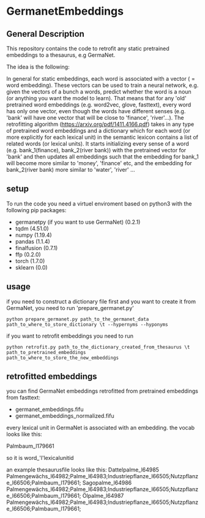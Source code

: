 # GermanetEmbeddings

## General Description
This repository contains the code to retrofit any static pretrained embeddings to a thesaurus, e.g GermaNet. 

The idea is the following:

In general for static embeddings, each word is associated with a vector ( = word embedding). These vectors can be used to train a neural network, e.g. given the vectors of a bunch a words, predict whether the word is a noun (or anything you want the model to learn). That means that for any 'old' pretrained word embeddings (e.g. word2vec, glove, fasttext), every word has only one vector, even though the words have different senses (e.g. 'bank' will have one vector that will be close to 'finance', 'river'...). The retrofitting algorithm (https://arxiv.org/pdf/1411.4166.pdf) takes in any type of pretrained word embeddings and a dictionary which for each word (or more explicitly for each lexical unit) in the semantic lexicon contains a list of related words (or lexical units). It starts initializing every sense of a word (e.g. bank_1(finance), bank_2(river bank)) with the pretrained vector for 'bank' and then updates all embeddings such that the embedding for bank_1 will become more similar to 'money', 'finance' etc, and the embedding for bank_2(river bank) more similar to 'water', 'river' ...

## setup

To run the code you need a virtuel enviroment based on python3 with the following pip packages:

- germanetpy (if you want to use GermaNet) (0.2.1)
- tqdm (4.51.0)
- numpy (1.19.4)
- pandas (1.1.4)
- finalfusion (0.7.1)
- ffp (0.2.0)
- torch (1.7.0)
- sklearn (0.0)

## usage
if you need to construct a dictionary file first and you want to create it from GermaNet, you need to run 'prepare_germanet.py'

```
python prepare_germanet.py path_to_the_germanet_data path_to_where_to_store_dictionary \t --hypernyms --hyponyms
```

if you want to retrofit embeddings you need to run

```
python retrofit.py path_to_the_dictionary_created_from_thesaurus \t path_to_pretrained_embeddings path_to_where_to_store_the_new_embeddings
```

## retrofitted embeddings
you can find GermaNet embeddings retrofitted from pretrained embeddings from fasttext:

- germanet_embeddings.fifu
- germanet_embeddings_normalized.fifu

every lexical unit in GermaNet is associated with an embedding. the vocab looks like this:

Palmbaum_l179661

so it is word_'l'lexicalunitid

an example thesaurusfile looks like this:
Dattelpalme_l64985	Palmengewächs_l64982;Palme_l64983;Industriepflanze_l66505;Nutzpflanze_l66506;Palmbaum_l179661;
Sagopalme_l64986	Palmengewächs_l64982;Palme_l64983;Industriepflanze_l66505;Nutzpflanze_l66506;Palmbaum_l179661;
Ölpalme_l64987	Palmengewächs_l64982;Palme_l64983;Industriepflanze_l66505;Nutzpflanze_l66506;Palmbaum_l179661;
